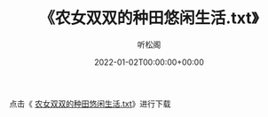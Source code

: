 ﻿---
title:  《农女双双的种田悠闲生活.txt》
date:   2022-01-02T00:00:00+00:00
author: 听松阁
layout: post
permalink: /农女双双的种田悠闲生活/
categories: 小说
tags: [小说]
---

点击《 [农女双双的种田悠闲生活.txt](http://img.660000.xyz/bookstukust/book/bntxt/10/农女双双的种田悠闲生活.txt)》进行下载
